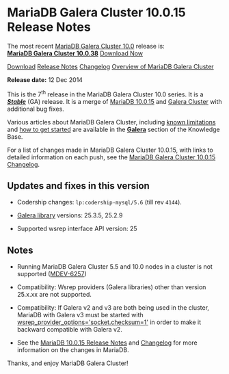 # MariaDB Galera Cluster 10.0.15 Release Notes

The most recent [MariaDB Galera Cluster 10.0](/kb/en/galera/) release is:<br>
<span class="cstm-style lead"><strong>[MariaDB Galera Cluster 10.0.38](/replication/galera-cluster/mariadb-galera-cluster-releases/mariadb-galera-100-release-notes/mariadb-galera-cluster-10038-release-notes)</strong> [Download<span>&nbsp;</span>Now](https://downloads.mariadb.org/mariadb-galera/10.0)</span>

[Download](http://downloads.mariadb.org/mariadb-galera/10.0.15)
[Release Notes](/replication/galera-cluster/mariadb-galera-cluster-releases/mariadb-galera-100-release-notes/mariadb-galera-cluster-10015-release-notes)
[Changelog](/replication/galera-cluster/mariadb-galera-cluster-releases/mariadb-galera-100-changelogs/mariadb-galera-cluster-10015-changelog)
[Overview of MariaDB Galera Cluster](/replication/galera-cluster/what-is-mariadb-galera-cluster)

<strong>Release date:</strong> 12 Dec 2014

This is the 7<sup>th</sup> release in the MariaDB Galera Cluster 10.0 series. It is a
<strong><em>[Stable](/kb/en/release-criteria/)</em></strong> (GA) release.  It is a merge of [MariaDB 10.0.15](/kb/en/mariadb-10015-release-notes/)
and [Galera Cluster](http://codership.com/content/using-galera-cluster) with
additional bug fixes.

Various articles about MariaDB Galera Cluster, including
[known limitations](/replication/galera-cluster/mariadb-galera-cluster-known-limitations) and
[how to get started](/replication/galera-cluster/getting-started-with-mariadb-galera-cluster) are
available in the <strong>[Galera](/kb/en/galera/)</strong> section of the Knowledge Base.

For a list of changes made in MariaDB Galera Cluster 10.0.15, with links to
detailed information on each push, see the
[MariaDB Galera Cluster 10.0.15 Changelog](/replication/galera-cluster/mariadb-galera-cluster-releases/mariadb-galera-100-changelogs/mariadb-galera-cluster-10015-changelog).

## Updates and fixes in this version

- Codership changes: `lp:codership-mysql/5.6` (till rev `4144`).

- [Galera library](http://codership.com/content/using-galera-cluster)
  versions: 25.3.5, 25.2.9

- Supported wsrep interface API version: 25

## Notes

- Running MariaDB Galera Cluster 5.5 and 10.0 nodes in a cluster is not
  supported ([MDEV-6257](https://jira.mariadb.org/browse/MDEV-6257))

- Compatibility: Wsrep providers (Galera libraries) other than version 25.x.xx
  are not supported.

- Compatibility: If Galera v2 and v3 are both being used in the cluster,
  MariaDB with Galera v3 must be started with
  [wsrep_provider_options='socket.checksum=1'](/kb/en/wsrep_provider_options/#socketchecksum)
  in order to make it backward compatible with Galera v2.

- See the [MariaDB 10.0.15 Release Notes](/kb/en/mariadb-10015-release-notes/) and
  [Changelog](/kb/en/mariadb-10015-changelog/) for more information on the changes in
  MariaDB.

Thanks, and enjoy MariaDB Galera Cluster!